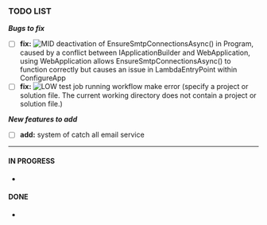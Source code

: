 ### TODO LIST

**_Bugs to fix_**

- [ ] **fix:** ![MID][mid] deactivation of EnsureSmtpConnectionsAsync() in Program, caused by a conflict between IApplicationBuilder and WebApplication, using WebApplication allows EnsureSmtpConnectionsAsync() to function correctly but causes an issue in LambdaEntryPoint within ConfigureApp
- [ ] **fix:** ![LOW][low] test job running workflow make error (specify a project or solution file. The current working directory does not contain a project or solution file.)

**_New features to add_**

- [ ] **add:** system of catch all email service

---

#### IN PROGRESS

-

#### DONE

-

[high]: https://img.shields.io/badge/-HIGH-red
[mid]: https://img.shields.io/badge/-MID-yellow
[low]: https://img.shields.io/badge/-LOW-green
